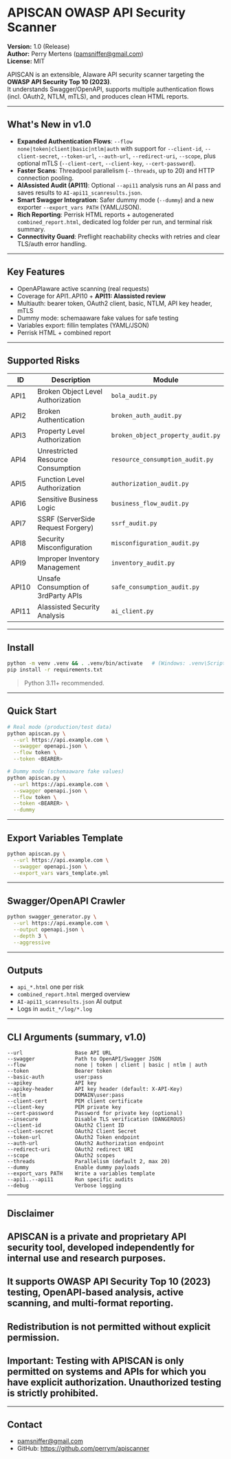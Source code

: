# APISCAN  OWASP API Security Scanner

**Version:** 1.0 (Release)  
**Author:** Perry Mertens ([pamsniffer@gmail.com](mailto:pamsniffer@gmail.com))  
**License:** MIT

APISCAN is an extensible, AIaware API security scanner targeting the **OWASP API Security Top 10 (2023)**.  
It understands Swagger/OpenAPI, supports multiple authentication flows (incl. OAuth2, NTLM, mTLS), and produces clean HTML reports.

---

## What's New in v1.0

- **Expanded Authentication Flows**: `--flow none|token|client|basic|ntlm|auth` with support for `--client-id`, `--client-secret`, `--token-url`, `--auth-url`, `--redirect-uri`, `--scope`, plus optional mTLS (`--client-cert`, `--client-key`, `--cert-password`).
- **Faster Scans**: Threadpool parallelism (`--threads`, up to 20) and HTTP connection pooling.
- **AIAssisted Audit (API11)**: Optional `--api11` analysis runs an AI pass and saves results to `AI-api11_scanresults.json`.
- **Smart Swagger Integration**: Safer dummy mode (`--dummy`) and a new exporter `--export_vars PATH` (YAML/JSON).
- **Rich Reporting**: Perrisk HTML reports + autogenerated `combined_report.html`, dedicated log folder per run, and terminal risk summary.
- **Connectivity Guard**: Preflight reachability checks with retries and clear TLS/auth error handling.

---

## Key Features

- OpenAPIaware active scanning (real requests)
- Coverage for API1..API10 + **API11: AIassisted review**
- Multiauth: bearer token, OAuth2 client, basic, NTLM, API key header, mTLS
- Dummy mode: schemaaware fake values for safe testing
- Variables export: fillin templates (YAML/JSON)
- Perrisk HTML + combined report

---

## Supported Risks

| ID    | Description                                       | Module                           |
|-------|---------------------------------------------------|----------------------------------|
| API1  | Broken Object Level Authorization                 | `bola_audit.py`                  |
| API2  | Broken Authentication                             | `broken_auth_audit.py`           |
| API3  | Property Level Authorization                      | `broken_object_property_audit.py`|
| API4  | Unrestricted Resource Consumption                 | `resource_consumption_audit.py`  |
| API5  | Function Level Authorization                      | `authorization_audit.py`         |
| API6  | Sensitive Business Logic                          | `business_flow_audit.py`         |
| API7  | SSRF (ServerSide Request Forgery)                | `ssrf_audit.py`                  |
| API8  | Security Misconfiguration                         | `misconfiguration_audit.py`      |
| API9  | Improper Inventory Management                     | `inventory_audit.py`             |
| API10 | Unsafe Consumption of 3rdParty APIs              | `safe_consumption_audit.py`      |
| API11 | AIassisted Security Analysis                     | `ai_client.py`                   |

---

## Install

```bash
python -m venv .venv && . .venv/bin/activate   # (Windows: .venv\Scripts\activate)
pip install -r requirements.txt
```

> Python 3.11+ recommended.

---

## Quick Start

```bash
# Real mode (production/test data)
python apiscan.py \
  --url https://api.example.com \
  --swagger openapi.json \
  --flow token \
  --token <BEARER>

# Dummy mode (schemaaware fake values)
python apiscan.py \
  --url https://api.example.com \
  --swagger openapi.json \
  --flow token \
  --token <BEARER> \
  --dummy
```

---

## Export Variables Template

```bash
python apiscan.py \
  --url https://api.example.com \
  --swagger openapi.json \
  --export_vars vars_template.yml
```

---

## Swagger/OpenAPI Crawler

```bash
python swagger_generator.py \
  --url https://api.example.com \
  --output openapi.json \
  --depth 3 \
  --aggressive
```

---

## Outputs

- `api_*.html`  one per risk
- `combined_report.html`  merged overview
- `AI-api11_scanresults.json`  AI output
- Logs in `audit_*/log/*.log`

---

## CLI Arguments (summary, v1.0)

```
--url                 Base API URL
--swagger             Path to OpenAPI/Swagger JSON
--flow                none | token | client | basic | ntlm | auth
--token               Bearer token
--basic-auth          user:pass
--apikey              API key
--apikey-header       API key header (default: X-API-Key)
--ntlm                DOMAIN\user:pass
--client-cert         PEM client certificate
--client-key          PEM private key
--cert-password       Password for private key (optional)
--insecure            Disable TLS verification (DANGEROUS)
--client-id           OAuth2 Client ID
--client-secret       OAuth2 Client Secret
--token-url           OAuth2 Token endpoint
--auth-url            OAuth2 Authorization endpoint
--redirect-uri        OAuth2 redirect URI
--scope               OAuth2 scopes
--threads             Parallelism (default 2, max 20)
--dummy               Enable dummy payloads
--export_vars PATH    Write a variables template
--api1..--api11       Run specific audits
--debug               Verbose logging
```

---

## Disclaimer

## APISCAN is a private and proprietary API security tool, developed independently for internal use and research purposes.
## It supports OWASP API Security Top 10 (2023) testing, OpenAPI-based analysis, active scanning, and multi-format reporting.
## Redistribution is not permitted without explicit permission.

## Important: Testing with APISCAN is only permitted on systems and APIs for which you have explicit authorization. Unauthorized testing is strictly prohibited.

---

## Contact

-  [pamsniffer@gmail.com](mailto:pamsniffer@gmail.com)
-  GitHub: <https://github.com/perrym/apiscanner>
